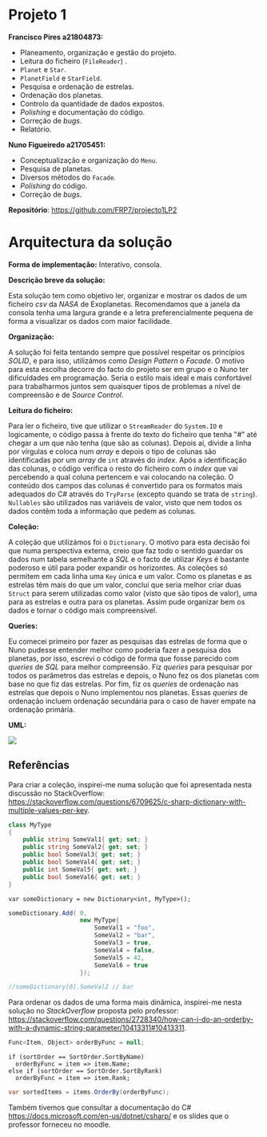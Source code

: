 # Projeto 1

 **Francisco Pires a21804873:**
 

 - Planeamento, organização e gestão do projeto.
 - Leitura do ficheiro (`FileReader`) .
 - `Planet` e `Star`.
 - `PlanetField` e `StarField`.
 - Pesquisa e ordenação de estrelas.
 - Ordenação dos planetas.
 - Controlo da quantidade de dados expostos.
 - *Polishing* e documentação do código.
 - Correção de *bugs*.
 - Relatório.


 **Nuno Figueiredo a21705451:**
 

 - Conceptualização e organização do `Menu`.
 -  Pesquisa de planetas.
 - Diversos métodos do `Facade`.
 - *Polishing* do código.
 - Correção de *bugs*.
 
 **Repositório**: https://github.com/FRP7/projecto1LP2

# Arquitectura da solução

**Forma de implementação:** Interativo, consola.

**Descrição breve da solução:**

Esta solução tem como objetivo ler, organizar e mostrar os dados de um ficheiro
*csv* da *NASA* de Exoplanetas. 
Recomendamos que a janela da consola tenha uma largura grande e a letra 
preferencialmente pequena de forma a visualizar os dados com maior facilidade.

**Organização:**

A solução foi feita tentando sempre que possível respeitar os princípios 
*SOLID*, e para isso, utilizámos como *Design Pattern* o *Facade*. O motivo 
para esta escolha decorre do facto do projeto ser em grupo e o Nuno ter 
dificuldades em programação. Seria o estilo mais ideal e mais confortável 
para trabalharmos juntos sem quaisquer tipos de problemas a nível de 
compreensão e de *Source Control*.


**Leitura do ficheiro:**

Para ler o ficheiro, tive que utilizar o `StreamReader` do `System.IO` e
logicamente, o código passa à frente do texto do ficheiro que tenha "*#*" até 
chegar a um que não tenha (que são as colunas). Depois aí, divide a linha por
vírgulas e coloca num *array* e depois o tipo de colunas são identificadas por
um *array* de `int` através do *index*.
Após a identificação das colunas, o código verifica o resto do ficheiro com o
*index* que vai percebendo a qual coluna pertencem e vai colocando na coleção. 
O conteúdo dos campos das colunas é convertido para os formatos mais adequados
do C# através do `TryParse` (excepto quando se trata de `string`). `Nullables`
são utilizados nas variáveis de valor, visto que nem todos os dados contêm toda
a informação que pedem as colunas.

**Coleção:**

A coleção que utilizámos foi o `Dictionary`. O motivo para esta decisão foi que
numa perspectiva externa, creio que faz todo o sentido guardar os dados num 
tabela semelhante a *SQL* e o facto de utilizar *Keys* é bastante poderoso e 
útil para poder expandir os horizontes. As coleções só permitem em cada linha
uma `Key` única e um valor. Como os planetas e as estrelas têm mais do que um
valor, concluí que seria melhor criar duas `Struct` para serem utilizadas como
valor (visto que são tipos de valor), uma para as estrelas e outra para os 
planetas. Assim pude organizar bem os dados e tornar o código mais
compreensível.

**Queries:**

Eu comecei primeiro por fazer as pesquisas das estrelas de forma que o Nuno 
pudesse entender melhor como poderia fazer a pesquisa dos planetas, por isso,
escrevi o código de forma que fosse parecido com *queries* de *SQL* para melhor
compreensão.
Fiz *queries* para pesquisar por todos os parâmetros das estrelas e depois, o
Nuno fez os dos planetas com base no que fiz das estrelas. 
Por fim, fiz os *queries* de ordenação nas estrelas que depois o Nuno
implementou nos planetas. Essas *queries* de ordenação incluem ordenação
secundária para o caso de haver empate na ordenação primária.

**UML:**



[![](https://i.imgur.com/i99H0I2.jpg)](https://i.imgur.com/i99H0I2.jpg)



## Referências

Para criar a coleção, inspirei-me numa solução que foi apresentada nesta
discussão no StackOverflow:
https://stackoverflow.com/questions/6709625/c-sharp-dictionary-with-multiple-values-per-key.

```cs
class MyType
{
    public string SomeVal1{ get; set; }
    public string SomeVal2{ get; set; }
    public bool SomeVal3{ get; set; }
    public bool SomeVal4{ get; set; }
    public int SomeVal5{ get; set; }
    public bool SomeVal6{ get; set; }
}
```
```
var someDictionary = new Dictionary<int, MyType>();
```
```cs
someDictionary.Add( 0, 
                    new MyType{
                        SomeVal1 = "foo",
                        SomeVal2 = "bar",
                        SomeVal3 = true,
                        SomeVal4 = false,
                        SomeVal5 = 42,
                        SomeVal6 = true
                    });

//someDictionary[0].SomeVal2 // bar
```

Para ordenar os dados de uma forma mais dinâmica, inspirei-me nesta solução no
*StackOverflow* proposta pelo professor:
https://stackoverflow.com/questions/2728340/how-can-i-do-an-orderby-with-a-dynamic-string-parameter/10413311#10413311.

```cs
Func<Item, Object> orderByFunc = null;
```
```
if (sortOrder == SortOrder.SortByName)
  orderByFunc = item => item.Name;
else if (sortOrder == SortOrder.SortByRank)
  orderByFunc = item => item.Rank;
```
```cs
var sortedItems = items.OrderBy(orderByFunc);
```

Também tivemos que consultar a documentação do C#
https://docs.microsoft.com/en-us/dotnet/csharp/  e os slides que o professor
forneceu no moodle.
